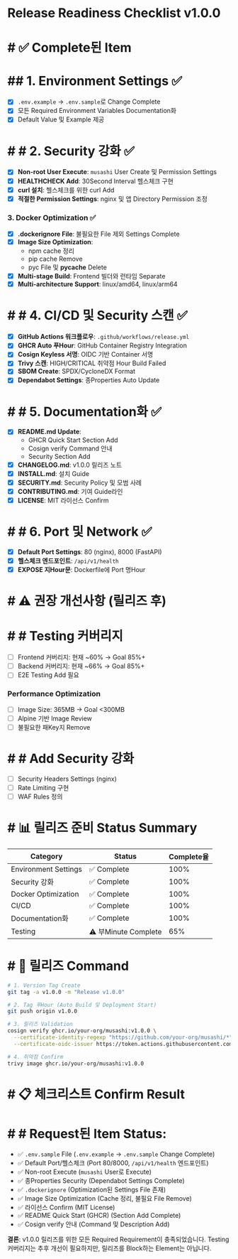 # Release Readiness Checklist v1.0.0

# # ✅ Complete된 Item

# ## 1. Environment Settings ✅
- [x] `.env.example` → `.env.sample`로 Change Complete
- [x] 모든 Required Environment Variables Documentation화
- [x] Default Value 및 Example 제공

# # # 2. Security 강화 ✅
- [x] **Non-root User Execute**: `musashi` User Create 및 Permission Settings
- [x] **HEALTHCHECK Add**: 30Second Interval 헬스체크 구현
- [x] **curl 설치**: 헬스체크를 위한 curl Add
- [x] **적절한 Permission Settings**: nginx 및 앱 Directory Permission 조정

### 3. Docker Optimization ✅
- [x] **.dockerignore File**: 불필요한 File 제외 Settings Complete
- [x] **Image Size Optimization**:
  - npm cache 정리
  - pip cache Remove
  - pyc File 및 __pycache__ Delete
- [x] **Multi-stage Build**: Frontend 빌더와 런타임 Separate
- [x] **Multi-architecture Support**: linux/amd64, linux/arm64

# # # 4. CI/CD 및 Security 스캔 ✅
- [x] **GitHub Actions 워크플로우**: `.github/workflows/release.yml`
- [x] **GHCR Auto 푸Hour**: GitHub Container Registry Integration
- [x] **Cosign Keyless 서명**: OIDC 기반 Container 서명
- [x] **Trivy 스캔**: HIGH/CRITICAL 취약점 Hour Build Failed
- [x] **SBOM Create**: SPDX/CycloneDX Format
- [x] **Dependabot Settings**: 종Properties Auto Update

# # # 5. Documentation화 ✅
- [x] **README.md Update**:
  - GHCR Quick Start Section Add
  - Cosign verify Command 안내
  - Security Section Add
- [x] **CHANGELOG.md**: v1.0.0 릴리즈 노트
- [x] **INSTALL.md**: 설치 Guide
- [x] **SECURITY.md**: Security Policy 및 모범 사례
- [x] **CONTRIBUTING.md**: 기여 Guide라인
- [x] **LICENSE**: MIT 라이선스 Confirm

# # # 6. Port 및 Network ✅
- [x] **Default Port Settings**: 80 (nginx), 8000 (FastAPI)
- [x] **헬스체크 엔드포인트**: `/api/v1/health`
- [x] **EXPOSE 지Hour문**: Dockerfile에 Port 명Hour

# # ⚠️ 권장 개선사항 (릴리즈 후)

# # # Testing 커버리지
- [ ] Frontend 커버리지: 현재 ~60% → Goal 85%+
- [ ] Backend 커버리지: 현재 ~66% → Goal 85%+
- [ ] E2E Testing Add 필요

### Performance Optimization
- [ ] Image Size: 365MB → Goal <300MB
- [ ] Alpine 기반 Image Review
- [ ] 불필요한 패Key지 Remove

# # # Add Security 강화
- [ ] Security Headers Settings (nginx)
- [ ] Rate Limiting 구현
- [ ] WAF Rules 정의

# # 📊 릴리즈 준비 Status Summary

| Category | Status | Complete율 |
|---------|------|--------|
| Environment Settings | ✅ Complete | 100% |
| Security 강화 | ✅ Complete | 100% |
| Docker Optimization | ✅ Complete | 100% |
| CI/CD | ✅ Complete | 100% |
| Documentation화 | ✅ Complete | 100% |
| Testing | ⚠️ 부Minute Complete | 65% |

# # 🚀 릴리즈 Command

```bash
# 1. Version Tag Create
git tag -a v1.0.0 -m "Release v1.0.0"

# 2. Tag 푸Hour (Auto Build 및 Deployment Start)
git push origin v1.0.0

# 3. 릴리즈 Validation
cosign verify ghcr.io/your-org/musashi:v1.0.0 \
  --certificate-identity-regexp "https://github.com/your-org/musashi/*" \
  --certificate-oidc-issuer https://token.actions.githubusercontent.com

# 4. 취약점 Confirm
trivy image ghcr.io/your-org/musashi:v1.0.0
```

# # 📋 체크리스트 Confirm Result

# # # Request된 Item Status:
- ✅ `.env.sample` File (`.env.example` → `.env.sample` Change Complete)
- ✅ Default Port/헬스체크 (Port 80/8000, `/api/v1/health` 엔드포인트)
- ✅ Non-root Execute (`musashi` User로 Execute)
- ✅ 종Properties Security (Dependabot Settings Complete)
- ✅ `.dockerignore` (Optimization된 Settings File 존재)
- ✅ Image Size Optimization (Cache 정리, 불필요 File Remove)
- ✅ 라이선스 Confirm (MIT License)
- ✅ README Quick Start (GHCR) (Section Add Complete)
- ✅ Cosign verify 안내 (Command 및 Description Add)

**결론**: v1.0.0 릴리즈를 위한 모든 Required Requirement이 충족되었습니다. Testing 커버리지는 추후 개선이 필요하지만, 릴리즈를 Block하는 Element는 아닙니다.